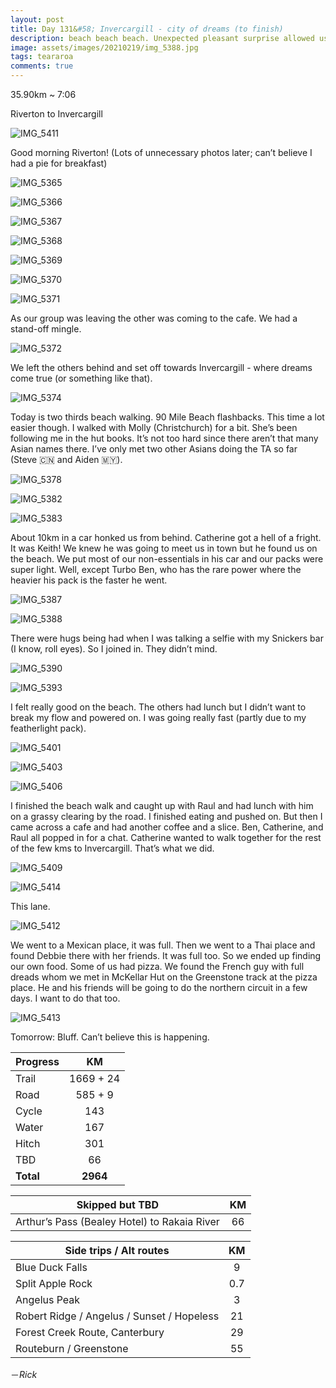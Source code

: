 ```yaml
---
layout: post
title: Day 131&#58; Invercargill - city of dreams (to finish)
description: beach beach beach. Unexpected pleasant surprise allowed us to get to the destination quicker. 
image: assets/images/20210219/img_5388.jpg
tags: teararoa
comments: true
---
```


35.90km ~ 7:06

Riverton to Invercargill

![IMG_5411](/assets/images/20210219/img_5411.jpg)

Good morning Riverton! (Lots of unnecessary photos later; can’t believe I had a pie for breakfast)

![IMG_5365](/assets/images/20210219/img_5365.jpg)

![IMG_5366](/assets/images/20210219/img_5366.jpg)

![IMG_5367](/assets/images/20210219/img_5367.jpg)

![IMG_5368](/assets/images/20210219/img_5368.jpg)

![IMG_5369](/assets/images/20210219/img_5369.jpg)

![IMG_5370](/assets/images/20210219/img_5370.jpg)

![IMG_5371](/assets/images/20210219/img_5371.jpg)

As our group was leaving the other was coming to the cafe. We had a stand-off mingle. 

![IMG_5372](/assets/images/20210219/img_5372.jpg)

We left the others behind and set off towards Invercargill - where dreams come true (or something like that). 

![IMG_5374](/assets/images/20210219/img_5374.jpg)

Today is two thirds beach walking. 90 Mile Beach flashbacks. This time a lot easier though. I walked with Molly (Christchurch) for a bit. She’s been following me in the hut books. It’s not too hard since there aren’t that many Asian names there. I’ve only met two other Asians doing the TA so far (Steve 🇨🇳 and Aiden 🇲🇾). 

![IMG_5378](/assets/images/20210219/img_5378.jpg)

![IMG_5382](/assets/images/20210219/img_5382.jpg)

![IMG_5383](/assets/images/20210219/img_5383.jpg)

About 10km in a car honked us from behind. Catherine got a hell of a fright. It was Keith! We knew he was going to meet us in town but he found us on the beach. We put most of our non-essentials in his car and our packs were super light. Well, except Turbo Ben, who has the rare power where the heavier his pack is the faster he went. 

![IMG_5387](/assets/images/20210219/img_5387.jpg)

![IMG_5388](/assets/images/20210219/img_5388.jpg)

There were hugs being had when I was talking a selfie with my Snickers bar (I know, roll eyes). So I joined in. They didn’t mind. 

![IMG_5390](/assets/images/20210219/img_5390.jpg)

![IMG_5393](/assets/images/20210219/img_5393.jpg)

I felt really good on the beach. The others had lunch but I didn’t want to break my flow and powered on. I was going really fast (partly due to my featherlight pack). 

![IMG_5401](/assets/images/20210219/img_5401.jpg)

![IMG_5403](/assets/images/20210219/img_5403.jpg)

![IMG_5406](/assets/images/20210219/img_5406.jpg)

I finished the beach walk and caught up with Raul and had lunch with him on a grassy clearing by the road. I finished eating and pushed on. But then I came across a cafe and had another coffee and a slice. Ben, Catherine, and Raul all popped in for a chat. Catherine wanted to walk together for the rest of the few kms to Invercargill. That’s what we did. 

![IMG_5409](/assets/images/20210219/img_5409.jpg)

![IMG_5414](/assets/images/20210219/img_5414.jpg)

This lane. 

![IMG_5412](/assets/images/20210219/img_5412.jpg)

We went to a Mexican place, it was full. Then we went to a Thai place and found Debbie there with her friends. It was full too. So we ended up finding our own food. Some of us had pizza. We found the French guy with full dreads whom we met in McKellar Hut on the Greenstone track at the pizza place. He and his friends will be going to do the northern circuit in a few days. I want to do that too.  

![IMG_5413](/assets/images/20210219/img_5413.jpg)

Tomorrow: Bluff. Can’t believe this is happening. 


| Progress | KM |
| ---- |:----:|
| Trail | 1669 + 24 |
| Road | 585 + 9 |
| Cycle | 143 |
| Water | 167 |
| Hitch | 301 |
| TBD | 66 |
| **Total** | **2964** |

| Skipped but TBD | KM |
| ---- |:----:|
| Arthur’s Pass (Bealey Hotel) to Rakaia River | 66 |

| Side trips / Alt routes | KM |
| ---- |:----:|
| Blue Duck Falls | 9 |
| Split Apple Rock | 0.7 |
| Angelus Peak | 3 |
| Robert Ridge / Angelus / Sunset / Hopeless | 21 |
| Forest Creek Route, Canterbury | 29 |
| Routeburn / Greenstone | 55 |

－_Rick_